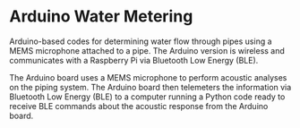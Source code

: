 # Arduino Water Metering 
Arduino-based codes for determining water flow through pipes using a MEMS microphone attached to a pipe. The Arduino version is wireless and communicates with a Raspberry Pi via Bluetooth Low Energy (BLE).

The Arduino board uses a MEMS microphone to perform acoustic analyses on the piping system. The Arduino board then telemeters the information via Bluetooth Low Energy (BLE) to a computer running a Python code ready to receive BLE commands about the acoustic response from the Arduino board.
